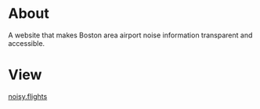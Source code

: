About
=====

A website that makes Boston area airport noise information transparent and accessible.


View
====

[noisy.flights](https://noisy.flights)